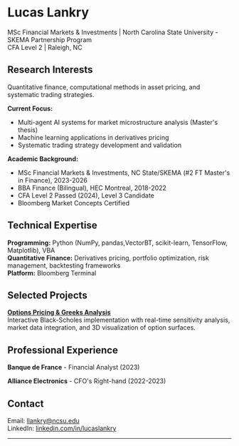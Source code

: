 # Lucas Lankry

MSc Financial Markets & Investments | North Carolina State University - SKEMA Partnership Program  
CFA Level 2 | Raleigh, NC

## Research Interests

Quantitative finance, computational methods in asset pricing, and systematic trading strategies. 

**Current Focus:**
- Multi-agent AI systems for market microstructure analysis (Master's thesis)
- Machine learning applications in derivatives pricing
- Systematic trading strategy development and validation

**Academic Background:**
- MSc Financial Markets & Investments, NC State/SKEMA (#2 FT Master's in Finance), 2023-2026
- BBA Finance (Bilingual), HEC Montreal, 2018-2022
- CFA Level 2 Passed (2024), Level 3 Candidate
- Bloomberg Market Concepts Certified



## Technical Expertise

**Programming:** Python (NumPy, pandas,VectorBT, scikit-learn, TensorFlow, Matplotlib), VBA  
**Quantitative Finance:** Derivatives pricing, portfolio optimization, risk management, backtesting frameworks  
**Platform:** Bloomberg Terminal


## Selected Projects

**[Options Pricing & Greeks Analysis](https://github.com/LuluDeMonhoudou/options-pricing-calculator)**  
Interactive Black-Scholes implementation with real-time sensitivity analysis, market data integration, and 3D visualization of option surfaces.



## Professional Experience

**Banque de France** - Financial Analyst (2023)  

**Alliance Electronics** - CFO's Right-hand (2022-2023)  


## Contact

Email: llankry@ncsu.edu  
LinkedIn: [linkedin.com/in/lucaslankry](https://linkedin.com/in/lucaslankry)  

---


